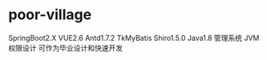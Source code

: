 # poor-village
SpringBoot2.X VUE2.6 Antd1.7.2 TkMyBatis Shiro1.5.0 Java1.8 管理系统 JVM 权限设计 可作为毕业设计和快速开发
